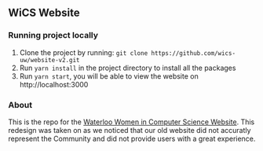 ## WiCS Website

### Running project locally

1. Clone the project by running: `git clone https://github.com/wics-uw/website-v2.git`
2. Run `yarn install` in the project directory to install all the packages
3. Run `yarn start`, you will be able to view the website on http://localhost:3000

### About

This is the repo for the [Waterloo Women in Computer Science Website](http://wics.uwaterloo.ca/). This redesign was taken on as we noticed that our old website did not accuratly represent the Community and did not provide users with a great experience.
